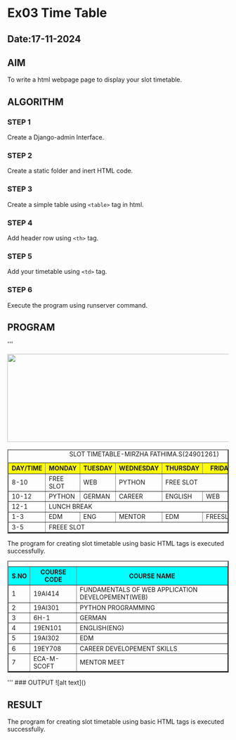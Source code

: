 # Ex03 Time Table
## Date:17-11-2024

## AIM
To write a html webpage page to display your slot timetable.

## ALGORITHM
### STEP 1
Create a Django-admin Interface.

### STEP 2
Create a static folder and inert HTML code.

### STEP 3
Create a simple table using ```<table>``` tag in html.

### STEP 4
Add header row using ```<th>``` tag.

### STEP 5
Add your timetable using ```<td>``` tag.

### STEP 6
Execute the program using runserver command.

## PROGRAM
'''
<html>
<body>
<img src="logo.png" width="700" height="200">
<table border="2" cellspacing="15" cellpadding="5">
<caption>SLOT TIMETABLE-MIRZHA FATHIMA.S(24901261)</caption>
<tr bgcolor="yellow">
<th>DAY/TIME</th>
<th> MONDAY</th>
<th> TUESDAY</th>
<th>WEDNESDAY</th>
<th>THURSDAY</th>
<th>FRIDAY</th>
<th>SATURDAY</th>
</tr>
<tr>
<td>8-10</td>
<td>FREE SLOT</td>
<td>WEB</td>
<td>PYTHON</td>
<td colspan="3">FREE SLOT</td>
</tr>
<tr>
<td>10-12</td>
<td>PYTHON</td>
<td>GERMAN</td>
<td>CAREER</td>
<td>ENGLISH</td>
<td>WEB</td>
<td>GERMAN</td>
</tr>
<tr>
<td>12-1</td>
<td colspan="6">LUNCH BREAK</td>
</tr>
<tr>
<td>1-3</td>
<td>EDM</td>
<td>ENG</td>
<td>MENTOR</td>
<td>EDM</td>
<td>FREESLOT</td>
<td>WEB</td>
</tr>
<tr>
<td>3-5</td>
<td colspan="6">FREEE SLOT</td>
</tr>
</table>
<table border="2" cellspacing="15" cellpadding="5">
<caption COURSES >
<tr bgcolor="cyan">
<th>S.NO</th>
<th>COURSE CODE</th>
<th>COURSE NAME</th>
</tr>
<tr>
<td>1</td>
<td>19AI414</td>
<td>FUNDAMENTALS OF WEB APPLICATION DEVELOPEMENT(WEB)</td>
</tr>
<tr>
<td>2</td>
<td>19AI301</td>
<td>PYTHON PROGRAMMING</td>
</tr>
<tr>
<td>3</td>
<td>6H-1</td>
<td>GERMAN</td>
</tr>
<tr>
<td>4</td>
<td>19EN101</td>
<td>ENGLISH(ENG)</td>
</tr>
The program for creating slot timetable using basic HTML tags is executed successfully.
<tr>
<td>5</td>
<td>19AI302</td>
<td>EDM</td>
</tr>
<tr>
<td>6</td>
<td>19EY708</td>
<td>CAREER DEVELOPEMENT SKILLS</td>
</tr>
<tr>
<td>7</td>
<td>ECA-M-SCOFT</td>
<td>MENTOR MEET</td>
</tr>
</table>
</body>
</html>
'''
### OUTPUT
![alt text](<Screenshot (59).png>)

## RESULT
The program for creating slot timetable using basic HTML tags is executed successfully.
